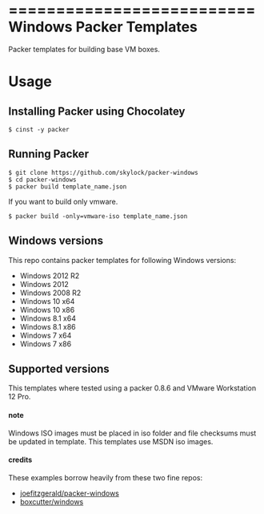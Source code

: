 ==========================
Windows Packer Templates
==========================

Packer templates for building base VM boxes.

Usage
=====

Installing Packer using Chocolatey
----------------------------------

    $ cinst -y packer

Running Packer
--------------



    $ git clone https://github.com/skylock/packer-windows
    $ cd packer-windows
    $ packer build template_name.json


If you want to build only vmware.

    $ packer build -only=vmware-iso template_name.json

Windows versions
-----------------

This repo contains packer templates for following Windows versions:

- Windows 2012 R2
- Windows 2012
- Windows 2008 R2
- Windows 10 x64
- Windows 10 x86
- Windows 8.1 x64
- Windows 8.1 x86
- Windows 7 x64
- Windows 7 x86


Supported versions
------------------

This templates where tested using a packer 0.8.6 and VMware Workstation 12 Pro.

#### note
Windows ISO images must be placed in iso folder and file checksums must be updated in template.
This templates use MSDN iso images.

#### credits
These examples borrow heavily from these two fine repos:

- [joefitzgerald/packer-windows](https://github.com/joefitzgerald/packer-windows)
- [boxcutter/windows](https://github.com/boxcutter/windows)